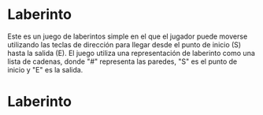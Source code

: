 # Laberinto

Este es un juego de laberintos simple en el que el jugador puede moverse utilizando las teclas de dirección para llegar desde el punto de inicio (S) hasta la salida (E). El juego utiliza una representación de laberinto como una lista de cadenas, donde "#" representa las paredes, "S" es el punto de inicio y "E" es la salida.

# Laberinto
